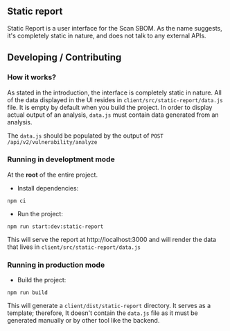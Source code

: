 ## Static report

Static Report is a user interface for the Scan SBOM. As the name suggests, it's completely static in nature, and does not talk to any external APIs.

## Developing / Contributing

### How it works?

As stated in the introduction, the interface is completely static in nature. All of the data displayed in the UI resides in `client/src/static-report/data.js` file. It is empty by default when you build the project. In order to display actual output of an analysis, `data.js` must contain data generated from an analysis. 

The `data.js` should be populated by the output of `POST /api/v2/vulnerability/analyze`

### Running in developtment mode

At the **root** of the entire project.

- Install dependencies:

```shell
npm ci
```

- Run the project:

```shell
npm run start:dev:static-report
```

This will serve the report at http://localhost:3000 and will render the data that lives in `client/src/static-report/data.js`

### Running in production mode

- Build the project:

```shell
npm run build
```

This will generate a `client/dist/static-report` directory. It serves as a template; therefore, It doesn't contain the `data.js` file as it must be generated manually or by other tool like the backend.
